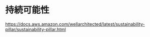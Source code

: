 # 持続可能性
https://docs.aws.amazon.com/wellarchitected/latest/sustainability-pillar/sustainability-pillar.html